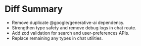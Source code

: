 # Diff Summary

- Remove duplicate @google/generative-ai dependency.
- Strengthen type safety and remove debug logs in chat route.
- Add zod validation for search and user-preferences APIs.
- Replace remaining any types in chat utilities.
